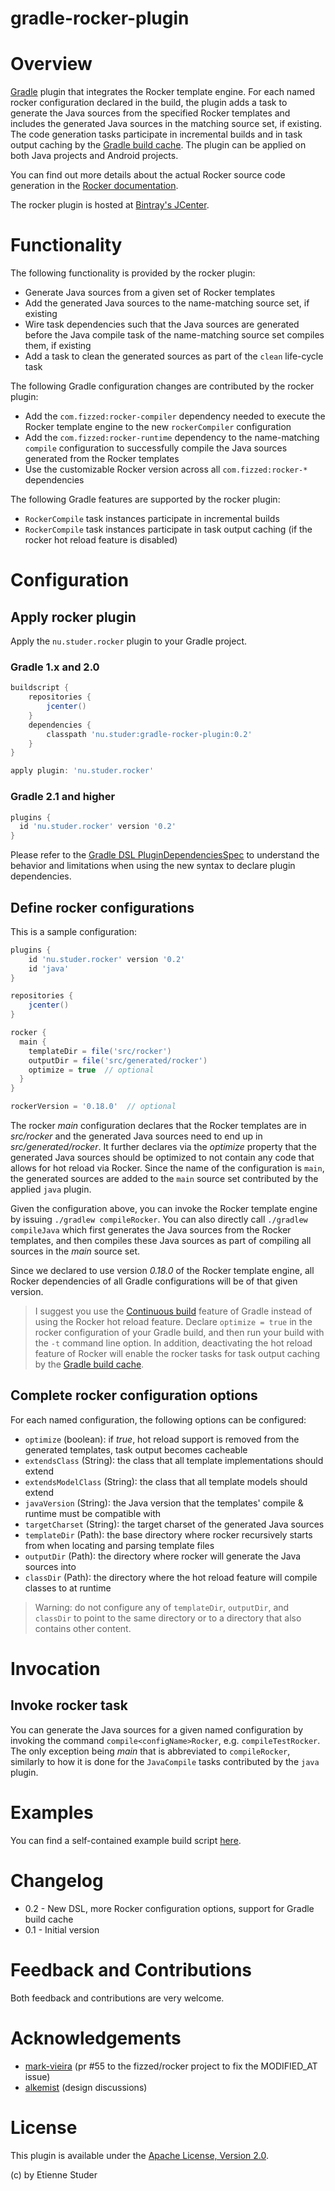 gradle-rocker-plugin
=================

# Overview

[Gradle](http://www.gradle.org) plugin that integrates the Rocker template engine. For each named rocker configuration declared
in the build, the plugin adds a task to generate the Java sources from the specified Rocker templates and includes the 
generated Java sources in the matching source set, if existing. The code generation tasks participate in incremental builds and 
in task output caching by the [Gradle build cache](https://docs.gradle.org/current/userguide/build_cache.html). The plugin can be 
applied on both Java projects and Android projects.

You can find out more details about the actual Rocker source code generation in the [Rocker documentation](https://github.com/fizzed).

The rocker plugin is hosted at [Bintray's JCenter](https://bintray.com/etienne/gradle-plugins/gradle-rocker-plugin).
 
# Functionality

The following functionality is provided by the rocker plugin:
 
 * Generate Java sources from a given set of Rocker templates
 * Add the generated Java sources to the name-matching source set, if existing
 * Wire task dependencies such that the Java sources are generated before the Java compile task of the name-matching source set compiles them, if existing  
 * Add a task to clean the generated sources as part of the `clean` life-cycle task

The following Gradle configuration changes are contributed by the rocker plugin:
 
 * Add the `com.fizzed:rocker-compiler` dependency needed to execute the Rocker template engine to the new `rockerCompiler` configuration  
 * Add the `com.fizzed:rocker-runtime` dependency to the name-matching `compile` configuration to successfully compile the Java sources generated from the Rocker templates
 * Use the customizable Rocker version across all `com.fizzed:rocker-*` dependencies

The following Gradle features are supported by the rocker plugin:
 
 * `RockerCompile` task instances participate in incremental builds  
 * `RockerCompile` task instances participate in task output caching (if the rocker hot reload feature is disabled) 

# Configuration

## Apply rocker plugin

Apply the `nu.studer.rocker` plugin to your Gradle project.

### Gradle 1.x and 2.0

```groovy
buildscript {
    repositories {
        jcenter()
    }
    dependencies {
        classpath 'nu.studer:gradle-rocker-plugin:0.2'
    }
}

apply plugin: 'nu.studer.rocker'
```

### Gradle 2.1 and higher

```groovy
plugins {
  id 'nu.studer.rocker' version '0.2'
}
```

Please refer to the [Gradle DSL PluginDependenciesSpec](http://www.gradle.org/docs/current/dsl/org.gradle.plugin.use.PluginDependenciesSpec.html) to 
understand the behavior and limitations when using the new syntax to declare plugin dependencies.

## Define rocker configurations

This is a sample configuration:
 
```groovy
plugins {
    id 'nu.studer.rocker' version '0.2'
    id 'java'
}

repositories {
    jcenter()
}

rocker {
  main {
    templateDir = file('src/rocker')
    outputDir = file('src/generated/rocker')
    optimize = true  // optional
  }
}

rockerVersion = '0.18.0'  // optional
```

The rocker _main_ configuration declares that the Rocker templates are in _src/rocker_ and the generated Java sources need to end up in _src/generated/rocker_. It further 
declares via the _optimize_ property that the generated Java sources should be optimized to not contain any code that allows for hot reload via Rocker. Since the name 
of the configuration is `main`, the generated sources are added to the `main` source set contributed by the applied `java` plugin.

Given the configuration above, you can invoke the Rocker template engine by issuing `./gradlew compileRocker`. You can also directly call `./gradlew compileJava` which first
generates the Java sources from the Rocker templates, and then compiles these Java sources as part of compiling all sources in the _main_ source set. 

Since we declared to use version _0.18.0_ of the Rocker template engine, all Rocker dependencies of all Gradle configurations will be of that given version. 

> I suggest you use the [Continuous build](https://docs.gradle.org/current/userguide/continuous_build.html) feature of Gradle instead of using the Rocker hot reload feature.
> Declare `optimize = true` in the rocker configuration of your Gradle build, and then run your build with the `-t` command line option. In addition, deactivating the hot 
> reload feature of Rocker will enable the rocker tasks for task output caching by the [Gradle build cache](https://docs.gradle.org/current/userguide/build_cache.html).

## Complete rocker configuration options

For each named configuration, the following options can be configured:
 
  * `optimize` (boolean): if _true_, hot reload support is removed from the generated templates, task output becomes cacheable
  * `extendsClass` (String): the class that all template implementations should extend
  * `extendsModelClass` (String): the class that all template models should extend
  * `javaVersion` (String): the Java version that the templates' compile & runtime must be compatible with
  * `targetCharset` (String): the target charset of the generated Java sources
  * `templateDir` (Path): the base directory where rocker recursively starts from when locating and parsing template files
  * `outputDir` (Path): the directory where rocker will generate the Java sources into
  * `classDir` (Path): the directory where the hot reload feature will compile classes to at runtime

> Warning: do not configure any of `templateDir`, `outputDir`, and `classDir` to point to the same directory or to a directory that also contains other content.  
 
# Invocation

## Invoke rocker task

You can generate the Java sources for a given named configuration by invoking the command `compile<configName>Rocker`, e.g. `compileTestRocker`. The only exception being _main_
that is abbreviated to `compileRocker`, similarly to how it is done for the `JavaCompile` tasks contributed by the `java` plugin.

# Examples

You can find a self-contained example build script [here](example).

# Changelog

+ 0.2 - New DSL, more Rocker configuration options, support for Gradle build cache
+ 0.1 - Initial version

# Feedback and Contributions

Both feedback and contributions are very welcome.

# Acknowledgements

+ [mark-vieira](https://github.com/mark-vieira) (pr #55 to the fizzed/rocker project to fix the MODIFIED_AT issue)
+ [alkemist](https://github.com/alkemist) (design discussions)

# License

This plugin is available under the [Apache License, Version 2.0](http://www.apache.org/licenses/LICENSE-2.0.html).

(c) by Etienne Studer
